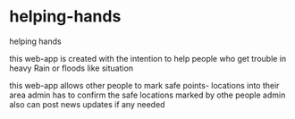 # helping-hands
helping hands

this web-app is created with the intention to help people who get trouble in heavy Rain or floods like situation

this web-app allows other people to mark safe points- locations into their area
admin has to confirm the safe locations marked by othe people 
admin also can post news updates if any needed

